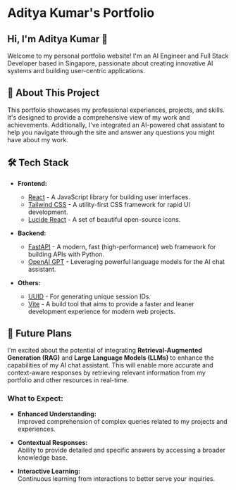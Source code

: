 # Aditya Kumar's Portfolio

## Hi, I'm Aditya Kumar 👋

Welcome to my personal portfolio website! I'm an AI Engineer and Full Stack Developer based in Singapore, passionate about creating innovative AI systems and building user-centric applications.

## 🚀 About This Project

This portfolio showcases my professional experiences, projects, and skills. It's designed to provide a comprehensive view of my work and achievements. Additionally, I've integrated an AI-powered chat assistant to help you navigate through the site and answer any questions you might have about my work.

## 🛠️ Tech Stack

- **Frontend:**  
  - [React](https://reactjs.org/) - A JavaScript library for building user interfaces.
  - [Tailwind CSS](https://tailwindcss.com/) - A utility-first CSS framework for rapid UI development.
  - [Lucide React](https://lucide.dev/) - A set of beautiful open-source icons.

- **Backend:**  
  - [FastAPI](https://fastapi.tiangolo.com/) - A modern, fast (high-performance) web framework for building APIs with Python.
  - [OpenAI GPT](https://openai.com/) - Leveraging powerful language models for the AI chat assistant.

- **Others:**  
  - [UUID](https://github.com/uuidjs/uuid) - For generating unique session IDs.
  - [Vite](https://vitejs.dev/) - A build tool that aims to provide a faster and leaner development experience for modern web projects.
  

## 🔮 Future Plans

I'm excited about the potential of integrating **Retrieval-Augmented Generation (RAG)** and **Large Language Models (LLMs)** to enhance the capabilities of my AI chat assistant. This will enable more accurate and context-aware responses by retrieving relevant information from my portfolio and other resources in real-time.

### What to Expect:
- **Enhanced Understanding:**  
  Improved comprehension of complex queries related to my projects and experiences.

- **Contextual Responses:**  
  Ability to provide detailed and specific answers by accessing a broader knowledge base.

- **Interactive Learning:**  
  Continuous learning from interactions to better serve your inquiries.


